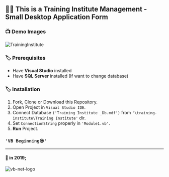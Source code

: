 ## 👨‍💻 This is a Training Institute Management - Small Desktop Application Form

### 📺 Demo Images

![TrainingInstitute](https://user-images.githubusercontent.com/59244522/182599823-7ddcece0-c2fb-4250-b26f-8115f9665e3e.png)


### 🏷️ Prerequisites

- Have **Visual Studio** installed
- Have **SQL Server** installed (If want to change database)

### 🏷️ Installation

1.  Fork, Clone or Download this Repository.
2.  Open Project in `Visual Studio IDE`.
3.  Connect Database `('Training Institute _Db.mdf')` from `'\training-institute\Training Institute'` dir.
4.  Set `ConnectionString` properly in `'Module1.vb'`.
5.  **Run** Project.

### `'VB Beginning😎'`

---

#### 📌 in 2019;

![vb-net-logo](https://user-images.githubusercontent.com/59244522/182147014-9bb06a1a-24e5-40d6-bbbf-ffad0da115ec.png)

